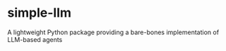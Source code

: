 # simple-llm
A lightweight Python package providing a bare-bones implementation of LLM-based agents
